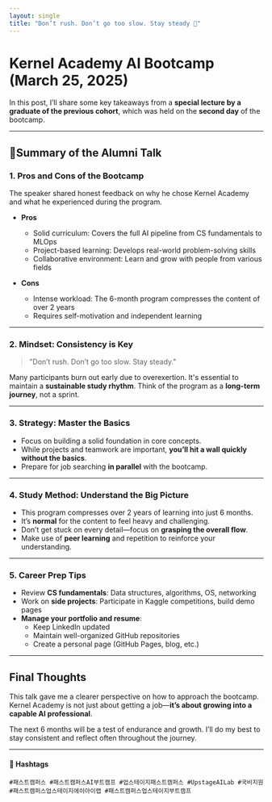 ```yaml
---
layout: single
title: "Don’t rush. Don’t go too slow. Stay steady 🌱"
---
```


# Kernel Academy AI Bootcamp (March 25, 2025)

In this post, I’ll share some key takeaways from a **special lecture by a graduate of the previous cohort**, which was held on the **second day** of the bootcamp.

---

## 📌Summary of the Alumni Talk

### 1. Pros and Cons of the Bootcamp

The speaker shared honest feedback on why he chose Kernel Academy and what he experienced during the program.

- **Pros**
  - Solid curriculum: Covers the full AI pipeline from CS fundamentals to MLOps
  - Project-based learning: Develops real-world problem-solving skills
  - Collaborative environment: Learn and grow with people from various fields

- **Cons**
  - Intense workload: The 6-month program compresses the content of over 2 years
  - Requires self-motivation and independent learning

---

### 2. Mindset: Consistency is Key

> "Don’t rush. Don’t go too slow. Stay steady."

Many participants burn out early due to overexertion. It's essential to maintain a **sustainable study rhythm**. Think of the program as a **long-term journey**, not a sprint.

---

### 3. Strategy: Master the Basics

- Focus on building a solid foundation in core concepts.
- While projects and teamwork are important, **you’ll hit a wall quickly without the basics**.
- Prepare for job searching **in parallel** with the bootcamp.

---

### 4. Study Method: Understand the Big Picture

- This program compresses over 2 years of learning into just 6 months.
- It’s **normal** for the content to feel heavy and challenging.
- Don’t get stuck on every detail—focus on **grasping the overall flow**.
- Make use of **peer learning** and repetition to reinforce your understanding.

---

### 5. Career Prep Tips

- Review **CS fundamentals**: Data structures, algorithms, OS, networking
- Work on **side projects**: Participate in Kaggle competitions, build demo pages
- **Manage your portfolio and resume**:
  - Keep LinkedIn updated
  - Maintain well-organized GitHub repositories
  - Create a personal page (GitHub Pages, blog, etc.)

---

## Final Thoughts

This talk gave me a clearer perspective on how to approach the bootcamp. Kernel Academy is not just about getting a job—**it’s about growing into a capable AI professional**.

The next 6 months will be a test of endurance and growth. I’ll do my best to stay consistent and reflect often throughout the journey.

---

#### 🔖 Hashtags  
`#패스트캠퍼스 #패스트캠퍼스AI부트캠프 #업스테이지패스트캠퍼스 #UpstageAILab #국비지원 #패스트캠퍼스업스테이지에이아이랩 #패스트캠퍼스업스테이지부트캠프`

